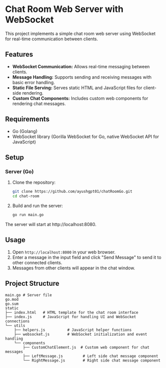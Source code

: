 # Chat Room Web Server with WebSocket

This project implements a simple chat room web server using WebSocket for real-time communication between clients.

## Features

- **WebSocket Communication:** Allows real-time messaging between clients.
- **Message Handling:** Supports sending and receiving messages with basic error handling.
- **Static File Serving:** Serves static HTML and JavaScript files for client-side rendering.
- **Custom Chat Components:** Includes custom web components for rendering chat messages.

## Requirements

- Go (Golang)
- WebSocket library (Gorilla WebSocket for Go, native WebSocket API for JavaScript)

## Setup

### Server (Go)

1. Clone the repository:

   ```bash
   git clone https://github.com/ayushgpt01/chatRoomGo.git
   cd chat-room
   ```

2. Build and run the server:

   ```bash
   go run main.go
   ```

The server will start at http://localhost:8080.

<!-- ### Client (JavaScript)

1. Ensure Node.js is installed.

2. Install dependencies:

   ```bash
   npm install
    ```

3. Start the development server:

    ```bash
    npm start
    ```

This will serve the client at http://localhost:3000. -->

## Usage

1. Open `http://localhost:8000` in your web browser.
2. Enter a message in the input field and click "Send Message" to send it to other connected clients.
3. Messages from other clients will appear in the chat window.

## Project Structure

```
main.go # Server file
go.mod
go.sum
static
├── index.html   # HTML template for the chat room interface
├── index.js     # JavaScript for handling UI and WebSocket connections
└── utils
    ├── helpers.js          # JavaScript helper functions
    ├── websocket.js        # WebSocket initialization and event handling
    └── components
        ├── CustomChatElement.js  # Custom web component for chat messages
        ├── LeftMessage.js         # Left side chat message component
        └── RightMessage.js        # Right side chat message component
```
